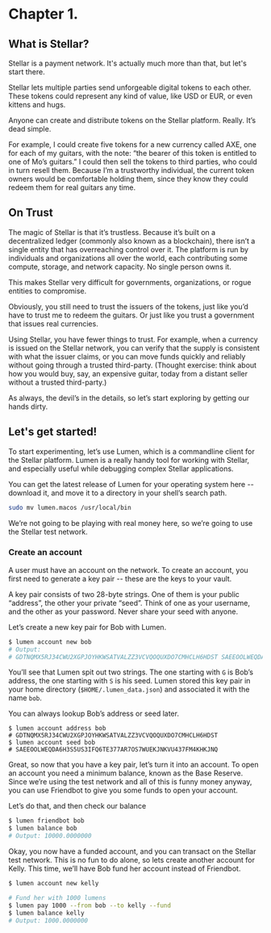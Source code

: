 # Chapter 1.

## What is Stellar?

Stellar is a payment network. It's actually much more than that, but let's start there.

Stellar lets multiple parties send unforgeable digital tokens to each other. These tokens could
represent any kind of value, like USD or EUR, or even kittens and hugs.

Anyone can create and distribute tokens on the Stellar platform. Really. It’s dead simple.

For example, I could create five tokens for a new currency called AXE, one for each of my guitars,
with the note: “the bearer of this token is entitled to one of Mo’s guitars.” I could then sell 
the tokens to third parties, who could in turn resell them. Because I’m a trustworthy individual,
the current token owners would be comfortable holding them, since they know they could redeem
them for real guitars any time.


## On Trust

The magic of Stellar is that it’s trustless. Because it’s built on a decentralized ledger (commonly
also known as a blockchain), there isn’t a single entity that has overreaching control over it. The
platform is run by individuals and organizations all over the world, each contributing some compute,
storage, and network capacity. No single person owns it.

This makes Stellar very difficult for governments, organizations, or rogue entities to compromise.

Obviously, you still need to trust the issuers of the tokens, just like you’d have to trust me to
redeem the guitars. Or just like you trust a government that issues real currencies.

Using Stellar, you have fewer things to trust. For example, when a currency is issued on the Stellar network,
you can verify that the supply is consistent with what the issuer claims, or you can move funds quickly and
reliably without going through a trusted third-party. (Thought exercise: think about how you would buy, say, 
an expensive guitar, today from a distant seller without a trusted third-party.)

As always, the devil’s in the details, so let’s start exploring by getting our hands dirty.

## Let's get started!

To start experimenting, let’s use Lumen, which is a commandline client for the Stellar platform. Lumen
is a really handy tool for working with Stellar, and especially useful while debugging complex Stellar applications.

You can get the latest release of Lumen for your operating system here -- download it, and move it to a
directory in your shell’s search path.

```sh
sudo mv lumen.macos /usr/local/bin
```

We’re not going to be playing with real money here, so we’re going to use the Stellar test network.


### Create an account
A user must have an account on the network. To create an account, you first need to generate a key pair -- these
are the keys to your vault.

A key pair consists of two 28-byte strings. One of them is your public “address”, the other your private “seed”.
Think of one as your username, and the other as your password. Never share your seed with anyone.

Let’s create a new key pair for Bob with Lumen.

```sh
$ lumen account new bob
# Output:
# GDTNQMX5RJ34CWU2XGPJOYHKWSATVALZZ3VCVQOQUXDO7CMHCLH6HDST SAEEOOLWEQDA6H3S5US3IFQ6TE377AR7OS7WUEKJNKVU437FM4KHKJNQ
```

You’ll see that Lumen spit out two strings. The one starting with `G` is Bob’s address, the one starting with `S`
is his seed. Lumen stored this key pair in your home directory (`$HOME/.lumen_data.json`) and associated it with
the name `bob`.

You can always lookup Bob’s address or seed later.

```
$ lumen account address bob
# GDTNQMX5RJ34CWU2XGPJOYHKWSATVALZZ3VCVQOQUXDO7CMHCLH6HDST
$ lumen account seed bob
# SAEEOOLWEQDA6H3S5US3IFQ6TE377AR7OS7WUEKJNKVU437FM4KHKJNQ

```

Great, so now that you have a key pair, let’s turn it into an account. To open an account you need a minimum balance,
known as the Base Reserve. Since we’re using the test network and all of this is funny money anyway, you can use
Friendbot to give you some funds to open your account.

Let’s do that, and then check our balance

```sh
$ lumen friendbot bob
$ lumen balance bob
# Output: 10000.0000000
```

Okay, you now have a funded account, and you can transact on the Stellar test network. This is no fun to do alone, so
lets create another account for Kelly. This time, we’ll have Bob fund her account instead of Friendbot.

```sh
$ lumen account new kelly

# Fund her with 1000 lumens
$ lumen pay 1000 --from bob --to kelly --fund
$ lumen balance kelly
# Output: 1000.0000000
```
